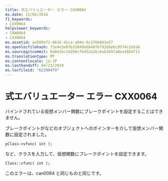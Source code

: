 ```yaml
---
title: 式エバリュエーター エラー CXX0064
ms.date: 11/04/2016
f1_keywords:
- CXX0064
helpviewer_keywords:
- CAN0064
- CXX0064
ms.assetid: aa509e71-0616-41ca-a94e-6c376b041e57
ms.openlocfilehash: 71e4e3e87b33849e6b487b79268ebc9574c2e5a6
ms.sourcegitcommit: 0ab61bc3d2b6cfbd52a16c6ab2b97a8ea1864f12
ms.translationtype: MT
ms.contentlocale: ja-JP
ms.lasthandoff: 04/23/2019
ms.locfileid: "62299479"
---
```

# <a name="expression-evaluator-error-cxx0064"></a>式エバリュエーター エラー CXX0064

バインドされている仮想メンバー関数にブレークポイントを設定することはできません。

ブレークポイントがなどのオブジェクトへのポインターを介して仮想メンバー関数に設定されました。

```
pClass->vfunc( int );
```

など、クラスを入力して、仮想関数にブレークポイントを設定できます。

```
Class::vfunc( int );
```

このエラーは、can0064 と同じものと同じです。